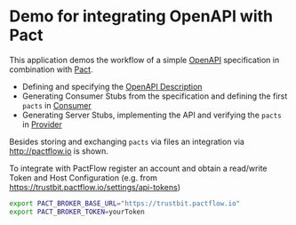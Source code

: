 # Demo for integrating OpenAPI with Pact

This application demos the workflow of a simple [OpenAPI](https://spec.openapis.org/oas/v3.1.0) specification in combination with [Pact](https://pact.io/).

- Defining and specifying the [OpenAPI Description](./InterfaceDescription/openapi.yaml)
- Generating Consumer Stubs from the specification and defining the first `pacts` in [Consumer](Consumer/README.md)
- Generating Server Stubs, implementing the API and verifying the `pacts` in [Provider](Provider/README.md)

Besides storing and exchanging `pacts` via files an integration via <http://pactflow.io> is shown.

To integrate with PactFlow register an account and obtain a read/write Token and Host Configuration (e.g. from <https://trustbit.pactflow.io/settings/api-tokens>)

```bash
export PACT_BROKER_BASE_URL="https://trustbit.pactflow.io"
export PACT_BROKER_TOKEN=yourToken
```
